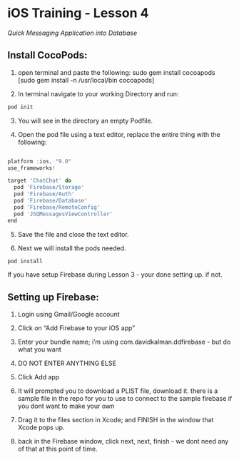 # iOS Training - Lesson 4
*Quick Messaging Application into Database*

## Install CocoPods:
1) open terminal and paste the following:
sudo gem install cocoapods
[sudo gem install -n /usr/local/bin cocoapods]

2) In terminal navigate to your working Directory and run:

```javascript
pod init
```

3) You will see in the directory an empty Podfile.

4) Open the pod file using a text editor, replace the entire thing with the following:


```javascript

platform :ios, "9.0"
use_frameworks!

target 'ChatChat' do
  pod 'Firebase/Storage'
  pod 'Firebase/Auth'
  pod 'Firebase/Database'
  pod 'Firebase/RemoteConfig'
  pod 'JSQMessagesViewController'
end


```

5) Save the file and close the text editor.

6) Next we will install the pods needed.

```javascript
pod install
```

If you have setup Firebase during Lesson 3 - your done setting up. if not.

## Setting up Firebase:
1) Login using Gmail/Google account

2) Click on “Add Firebase to your iOS app”

3) Enter your bundle name; i’m using com.davidkalman.ddfirebase - but do what you want

4) DO NOT ENTER ANYTHING ELSE

5) Click Add app

6) It will prompted you to download a PLIST file, download it. there is a sample file in the repo for you to use to connect to the sample firebase if you dont want to make your own

7) Drag it to the files section in Xcode; and FINISH in the window that Xcode pops up. 

8) back in the Firebase window, click next, next, finish - we dont need any of that at this point of time.



